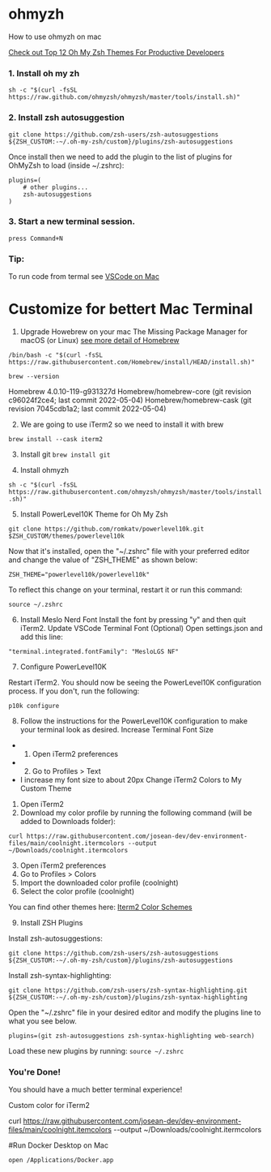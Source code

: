 # ohmyzh
How to use ohmyzh on mac

[Check out Top 12 Oh My Zsh Themes For Productive Developers](https://travis.media/top-12-oh-my-zsh-themes-for-productive-developers/#20210921-gozilla)

### 1.  Install oh my zh 

`sh -c "$(curl -fsSL https://raw.github.com/ohmyzsh/ohmyzsh/master/tools/install.sh)"`

### 2. Install zsh autosuggestion

`git clone https://github.com/zsh-users/zsh-autosuggestions ${ZSH_CUSTOM:-~/.oh-my-zsh/custom}/plugins/zsh-autosuggestions`

Once install then we need to add the plugin to the list of plugins for OhMyZsh to load (inside ~/.zshrc):

```
plugins=( 
    # other plugins...
    zsh-autosuggestions
)
```
### 3. Start a new terminal session.
`press Command+N`


### Tip: 

To run code from termal see [VSCode on Mac](https://code.visualstudio.com/docs/setup/mac#:~:text=Launching%20from%20the%20command%20line,code'%20command%20in%20PATH%20command.)


# Customize for bettert Mac Terminal

1. Upgrade Howebrew on your mac The Missing Package Manager for macOS (or Linux) [see more detail of Homebrew](https://brew.sh/)

`/bin/bash -c "$(curl -fsSL https://raw.githubusercontent.com/Homebrew/install/HEAD/install.sh)"`

`brew --version`


Homebrew 4.0.10-119-g931327d
Homebrew/homebrew-core (git revision c96024f2ce4; last commit 2022-05-04)
Homebrew/homebrew-cask (git revision 7045cdb1a2; last commit 2022-05-04)

2. We are going to use iTerm2 so we need to install it with brew

`brew install --cask iterm2`

3. Install git
`brew install git`

4. Install ohmyzh

`sh -c "$(curl -fsSL https://raw.githubusercontent.com/ohmyzsh/ohmyzsh/master/tools/install.sh)"`

5. Install PowerLevel10K Theme for Oh My Zsh

`git clone https://github.com/romkatv/powerlevel10k.git $ZSH_CUSTOM/themes/powerlevel10k`

Now that it's installed, open the "~/.zshrc" file with your preferred editor and change the value of "ZSH_THEME" as shown below:

`ZSH_THEME="powerlevel10k/powerlevel10k"`

To reflect this change on your terminal, restart it or run this command:

`source ~/.zshrc`

6. Install Meslo Nerd Font
Install the font by pressing "y" and then quit iTerm2.
Update VSCode Terminal Font (Optional)
Open settings.json and add this line:

`"terminal.integrated.fontFamily": "MesloLGS NF"`

7. Configure PowerLevel10K

Restart iTerm2. You should now be seeing the PowerLevel10K configuration process. If you don't, run the following:

`p10k configure`

8. Follow the instructions for the PowerLevel10K configuration to make your terminal look as desired.
Increase Terminal Font Size
* 1. Open iTerm2 preferences
* 2. Go to Profiles > Text
* I increase my font size to about 20px
Change iTerm2 Colors to My Custom Theme
1. Open iTerm2
2. Download my color profile by running the following command (will be added to Downloads folder):

`curl https://raw.githubusercontent.com/josean-dev/dev-environment-files/main/coolnight.itermcolors --output ~/Downloads/coolnight.itermcolors`

3. Open iTerm2 preferences
4. Go to Profiles > Colors
5. Import the downloaded color profile (coolnight)
6. Select the color profile (coolnight)

You can find other themes here: [Iterm2 Color Schemes](https://iterm2colorschemes.com/)

9. Install ZSH Plugins

Install zsh-autosuggestions:

`git clone https://github.com/zsh-users/zsh-autosuggestions ${ZSH_CUSTOM:-~/.oh-my-zsh/custom}/plugins/zsh-autosuggestions`

Install zsh-syntax-highlighting:

`git clone https://github.com/zsh-users/zsh-syntax-highlighting.git ${ZSH_CUSTOM:-~/.oh-my-zsh/custom}/plugins/zsh-syntax-highlighting`

Open the "~/.zshrc" file in your desired editor and modify the plugins line to what you see below.

`plugins=(git zsh-autosuggestions zsh-syntax-highlighting web-search)`

Load these new plugins by running:
`source ~/.zshrc`

### You're Done!
You should have a much better terminal experience!

Custom color for iTerm2

curl https://raw.githubusercontent.com/josean-dev/dev-environment-files/main/coolnight.itemcolors --output ~/Downloads/coolnight.itermcolors


#Run Docker Desktop on Mac

`open /Applications/Docker.app`
